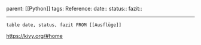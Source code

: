 parent: [[Python]]
tags: 
Reference:
date::
status::
fazit::

---

```dataview
table date, status, fazit FROM [[Ausflüge]]
```


https://kivy.org/#home